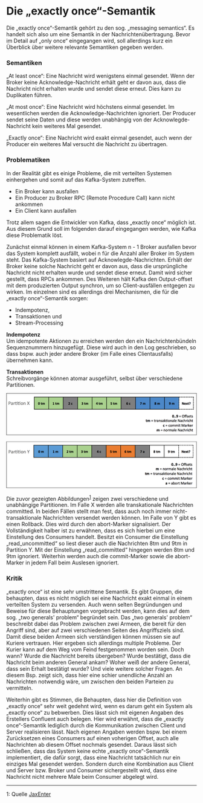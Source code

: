 # Die „exactly once“-Semantik

Die „exactly once“-Semantik gehört zu den sog. „messaging semantics“. Es handelt sich also um eine Semantik in der Nachrichtenübertragung.
Bevor im Detail auf „only once“ eingegangen wird, soll allerdings kurz ein Überblick über weitere relevante Semantiken gegeben werden.

### Semantiken
„At least once“: Eine Nachricht wird wenigstens einmal gesendet. Wenn der Broker keine Acknowledge-Nachricht erhält geht er davon aus, dass die Nachricht nicht erhalten wurde und sendet diese erneut. Dies kann zu Duplikaten führen.

„At most once“: Eine Nachricht wird höchstens einmal gesendet. Im wesentlichen werden die Acknowledge-Nachrichten ignoriert. Der Producer sendet seine Daten und diese werden unabhängig von der Acknowlegde-Nachricht kein weiteres Mal gesendet.

„Exactly once“: Eine Nachricht wird exakt einmal gesendet, auch wenn der Producer ein weiteres Mal versucht die Nachricht zu übertragen.

### Problematiken
In der Realität gibt es einige Probleme, die mit verteilten Systemen einhergehen und somit auf das Kafka-System zutreffen.

* Ein Broker kann ausfallen
* Ein Producer zu Broker RPC (Remote Procedure Call) kann nicht ankommen
* Ein Client kann ausfallen

Trotz allem sagen die Entwickler von Kafka, dass „exactly once“ möglich ist. Aus diesem Grund soll im folgenden darauf eingegangen werden, wie Kafka diese Problematik löst.

Zunächst einmal können in einem Kafka-System n - 1 Broker ausfallen bevor das System komplett ausfällt, wobei n für die Anzahl aller Broker im System steht.
Das Kafka-System basiert auf Acknowlegde-Nachrichten. Erhält der Broker keine solche Nachricht geht er davon aus, dass die ursprüngliche Nachricht nicht erhalten wurde und sendet diese erneut. Damit wird sicher gestellt, dass RPCs ankommen.
Des Weiteren hält Kafka den Output-offset mit dem produzierten Output synchron, um so Client-ausfällen entgegen zu wirken.
Im einzelnen sind es allerdings drei Mechanismen, die für die „exactly once“-Semantik sorgen:

* Indempotenz,
* Transaktionen und
* Stream-Processing

**Indempotenz**  
Um idempotente Aktionen zu erreichen werden den ein Nachrichtenbündeln Sequenznummern hinzugefügt. Diese wird auch in den Log geschrieben, so dass bspw. auch jeder andere Broker (im Falle eines Clientausfalls) übernehmen kann.

**Transaktionen**  
Schreibvorgänge können atomar ausgeführt, selbst über verschiedene Partitionen. 

![Partition X](./images/partition_x.png)

![Partition Y](./images/partition_y.png)

Die zuvor gezeigten Abbildungen<sup>[1](#image_src)</sup> zeigen zwei verschiedene und unabhängige Partitionen. Im Falle X werden alle transkationale Nachrichten committed. In beiden Fällen stellt man fest, dass auch noch immer nicht-transaktionale Nachrichten versendet werden können. Im Falle von Y gibt es einen Rollback. Dies wird durch den abort-Marker signalisiert.
Der Vollständigkeit halber ist zu erwähnen, dass es sich hierbei um eine Einstellung des Consumers handelt. Besitzt ein Consumer die Einstellung „read_uncommitted“ so liest dieser auch die Nachrichten 8tm und 9tm in Partition Y. Mit der Einstellung „read_committed“ hingegen werden 8tm und 9tm ignoriert.
Weiterhin werden auch die commit-Marker sowie die abort-Marker in jedem Fall beim Auslesen ignoriert.

### Kritik
„exactly once“ ist eine sehr umstrittene Semantik. Es gibt Gruppen, die behaupten, dass es nicht möglich sei eine Nachricht exakt einmal in einem verteilten System zu versenden. Auch wenn selten Begründungen und Beweise für diese Behauptungen vorgebracht werden, kann dies auf dem sog. „two generals' problem“ begründet sein.
Das „two generals' problem“ beschreibt dabei das Problem zwischen zwei Armeen, die bereit für den Angriff sind, aber auf zwei verschiedenen Seiten des Angriffsziels sind. Damit diese beiden Armeen sich verständigen können müssen sie auf Kuriere vertrauen. Hier ergeben sich allerdings multiple Probleme. Der Kurier kann auf dem Weg vom Feind festgenommen worden sein. Doch wann? Wurde die Nachricht bereits übergeben? Wurde bestätigt, dass die Nachricht beim anderen General ankam? Woher weiß der andere General, dass sein Erhalt bestätigt wurde? Und viele weitere solcher Fragen.
An diesem Bsp. zeigt sich, dass hier eine schier unendliche Anzahl an Nachrichten notwendig wäre, um zwischen den beiden Parteien zu vermitteln.

Weiterhin gibt es Stimmen, die Behaupten, dass hier die Definition von „exactly once“ sehr weit gedehnt wird, wenn es darum geht ein System als „exactly once“ zu bebwerben. 
Dies lässt sich mit eigenen Angaben des Erstellers Confluent auch belegen. Hier wird erwähnt, dass die „exactly once“-Semantik lediglich durch die Kommunikation zwischen Client und Server realisieren lässt. Nach eigenen Angaben werden bspw. bei einem Zurücksetzen eines Consumers auf einen voherigen Offset, auch alle Nachrichten ab diesem Offset nochmals gesendet.
Daraus lässt sich schließen, dass das System keine echte „exactly once“-Semantik implementiert, die dafür sorgt, dass eine Nachricht tatsächlich nur ein einziges Mal gesendet werden. Sondern durch eine Kombination aus Client und Server bzw. Broker und Consumer sichergestellt wird, dass eine Nachricht nicht mehrere Male beim Consumer abgelegt wird.  

---  

<a name="image_src">1<a/>: Quelle [JaxEnter](https://jaxenter.de/kafka-0-11-60108)
